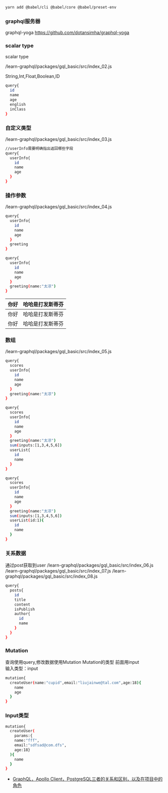 <!--
 * @Desc: 
 * @FilePath: /learn-graphql/README.md
 * @Author: liujianwei1
 * @Date: 2021-06-03 17:39:09
 * @LastEditors: liujianwei1
 * @Reference Desc: 
-->
```bash
yarn add @babel/cli @babel/core @babel/preset-env   
```
### graphql服务器

graphql-yoga  https://github.com/dotansimha/graphql-yoga

### scalar type
scalar type

/learn-graphql/packages/gql_basic/src/index_02.js

String,Int,Float,Boolean,ID

```bash
query{
  id
  name
  age
  english
  inClass
}
```

### 自定义类型

/learn-graphql/packages/gql_basic/src/index_03.js

```bash
//userInfo需要明确指出返回哪些字段
query{
  userInfo{
    id
    name
    age
  }
}
```


### 操作参数
/learn-graphql/packages/gql_basic/src/index_04.js

```bash
query{
  userInfo{
    id
    name
    age
  }
  greeting
}
```

```bash
query{
  userInfo{
    id
    name
    age
  }
  greeting(name:"太凉")
}
```
| 你好 | 哈哈是打发斯蒂芬 |
| ---- | ---------------- |
| 你好 | 哈哈是打发斯蒂芬 |
| 你好 | 哈哈是打发斯蒂芬 |

### 数组
/learn-graphql/packages/gql_basic/src/index_05.js
```bash
query{
  scores
  userInfo{
    id
    name
    age
  }
  greeting(name:"太凉")
}

query{
  scores
  userInfo{
    id
    name
    age
  }
  greeting(name:"太凉")
  sum(inputs:[1,3,4,5,6])
  userList{
    id
    name
  }
}

query{
  scores
  userInfo{
    id
    name
    age
  }
  greeting(name:"太凉")
  sum(inputs:[1,3,4,5,6])
  userList(id:1){
    id
    name
  }
}
```

### 关系数据
通过post获取到user
/learn-graphql/packages/gql_basic/src/index_06.js
/learn-graphql/packages/gql_basic/src/index_07.js
/learn-graphql/packages/gql_basic/src/index_08.js

```bash
query{
  posts{
    id
    title
    content
    isPublish
    author{
      id
      name
    }
  }
}
```

### Mutation
<!-- 09 -->
查询使用query,修改数据使用Mutation
Mutation的类型 前面用input  
输入类型：input

```bash
mutation{
  createUser(name:"cupid",email:"liujainwe@tal.com",age:18){
    name
    age
  }
}
```

### Input类型
<!-- 10 -->
```bash
mutation{
  createUser(
    params:{
    name:"fff",
    email:"sdfsad@com.dfs",
    age:18}
  ){
    name
  }
}
```

- [GraphQL，Apollo Client，PostgreSQL三者的关系和区别，以及在项目中的角色](https://blog.csdn.net/sun_DongLiang/article/details/86985560)